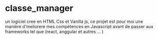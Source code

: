 # classe_manager

un logiciel cree en HTML Css et Vanilla js, ce projet est pour moi une manière d'meliorere mes compétences en Javascript avant de passer aux frameworks tel que (react, anggular et autres ... ) 
